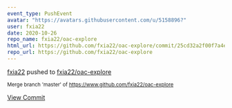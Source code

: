 ```yaml
---
event_type: PushEvent
avatar: "https://avatars.githubusercontent.com/u/5158896?"
user: fxia22
date: 2020-10-26
repo_name: fxia22/oac-explore
html_url: https://github.com/fxia22/oac-explore/commit/25cd32a2f00f7a4e51c1d929049f984948b4f7cd
repo_url: https://github.com/fxia22/oac-explore
---
```


<a href='https://github.com/fxia22' target='_blank'>fxia22</a> pushed to <a href='https://github.com/fxia22/oac-explore' target='_blank'>fxia22/oac-explore</a>

<small>Merge branch 'master' of https://www.github.com/fxia22/oac-explore</small>

<a href='https://github.com/fxia22/oac-explore/commit/25cd32a2f00f7a4e51c1d929049f984948b4f7cd' target='_blank'>View Commit</a>